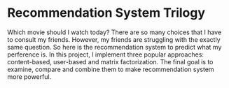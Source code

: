 # Recommendation System Trilogy

Which movie should I watch today? There are so many choices that I have to consult my friends. However, my friends are struggling with the exactly same question. So here is the recommendation system to predict what my perference is. In this project, I implement three popular approaches: content-based, user-based and matrix factorization. The final goal is to examine, compare and combine them to make recommendation system more powerful.
